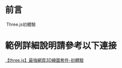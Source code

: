 # 前言
 Three.js初體驗

# 範例詳細說明請參考以下連接
 [【three.js】最強網頁3D繪圖套件-初體驗](http://webfish-channel.blogspot.tw/2017/03/arduino3.html)
